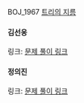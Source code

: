 BOJ_1967 [트리의 지름](https://www.acmicpc.net/problem/1967)<br>

#### 김선웅
링크: [문제 풀이 링크](https://github.com/dnd2dnd/coding-test/blob/main/src/com/solution/baekjoon/tree/BOJ1967.java)

#### 정의진 
링크: [문제 풀이 링크]()

